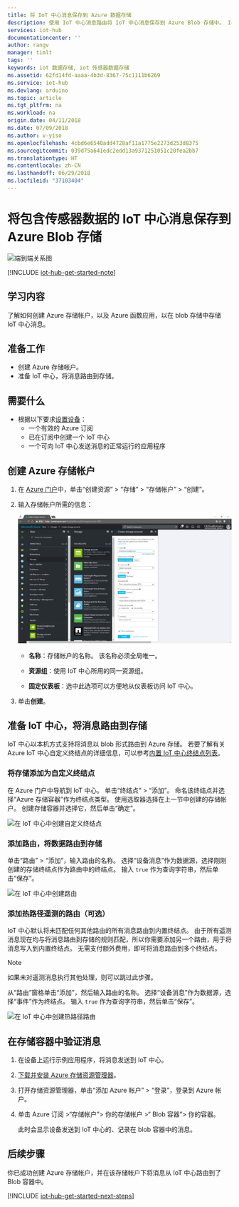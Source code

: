 ```yaml
---
title: 将 IoT 中心消息保存到 Azure 数据存储
description: 使用 IoT 中心消息路由将 IoT 中心消息保存到 Azure Blob 存储中。 IoT 中心消息包含 IoT 设备发送的传感器数据等信息。
services: iot-hub
documentationcenter: ''
author: rangv
manager: timlt
tags: ''
keywords: iot 数据存储, iot 传感器数据存储
ms.assetid: 62fd14fd-aaaa-4b3d-8367-75c1111b6269
ms.service: iot-hub
ms.devlang: arduino
ms.topic: article
ms.tgt_pltfrm: na
ms.workload: na
origin.date: 04/11/2018
ms.date: 07/09/2018
ms.author: v-yiso
ms.openlocfilehash: 4cbd6e6540add4728af11a1775e2273d253d8375
ms.sourcegitcommit: 039d75a641edc2edd13a9371251051c20fea2bb7
ms.translationtype: HT
ms.contentlocale: zh-CN
ms.lasthandoff: 06/29/2018
ms.locfileid: "37103404"
---
```

# <a name="save-iot-hub-messages-that-contain-sensor-data-to-your-azure-blob-storage"></a>将包含传感器数据的 IoT 中心消息保存到 Azure Blob 存储

![端到端关系图](media/iot-hub-store-data-in-azure-table-storage/1_route-to-storage.png)

[!INCLUDE [iot-hub-get-started-note](../../includes/iot-hub-get-started-note.md)]

## <a name="what-you-learn"></a>学习内容

了解如何创建 Azure 存储帐户，以及 Azure 函数应用，以在 blob 存储中存储 IoT 中心消息。

## <a name="what-you-do"></a>准备工作

- 创建 Azure 存储帐户。
- 准备 IoT 中心，将消息路由到存储。

## <a name="what-you-need"></a>需要什么

- 根据以下要求[设置设备](iot-hub-raspberry-pi-kit-node-get-started.md)：
  - 一个有效的 Azure 订阅
  - 已在订阅中创建一个 IoT 中心 
  - 一个可向 IoT 中心发送消息的正常运行的应用程序

## <a name="create-an-azure-storage-account"></a>创建 Azure 存储帐户

1. 在 [Azure 门户](https://portal.azure.cn/)中，单击“创建资源” > “存储” > “存储帐户” > “创建”。

2. 输入存储帐户所需的信息：

   ![在 Azure 门户中创建存储帐户](media\iot-hub-store-data-in-azure-table-storage\1_azure-portal-create-storage-account.png)

   * **名称**：存储帐户的名称。 该名称必须全局唯一。

   * **资源组**：使用 IoT 中心所用的同一资源组。

   * **固定仪表板**：选中此选项可以方便地从仪表板访问 IoT 中心。

3. 单击**创建**。

## <a name="prepare-your-iot-hub-to-route-messages-to-storage"></a>准备 IoT 中心，将消息路由到存储

IoT 中心以本机方式支持将消息以 blob 形式路由到 Azure 存储。 若要了解有关 Azure IoT 中心自定义终结点的详细信息，可以参考[内置 IoT 中心终结点列表](https://docs.microsoft.com/azure/iot-hub/iot-hub-devguide-endpoints#custom-endpoints)。

### <a name="add-storage-as-a-custom-endpoint"></a>将存储添加为自定义终结点

在 Azure 门户中导航到 IoT 中心。 单击“终结点” > “添加”。 命名该终结点并选择“Azure 存储容器”作为终结点类型。 使用选取器选择在上一节中创建的存储帐户。 创建存储容器并选择它，然后单击“确定”。

  ![在 IoT 中心中创建自定义终结点](media\iot-hub-store-data-in-azure-table-storage\2_custom-storage-endpoint.png)

### <a name="add-a-route-to-route-data-to-storage"></a>添加路由，将数据路由到存储

单击“路由” > “添加”，输入路由的名称。 选择“设备消息”作为数据源，选择刚刚创建的存储终结点作为路由中的终结点。 输入 `true` 作为查询字符串，然后单击“保存”。

  ![在 IoT 中心中创建路由](media\iot-hub-store-data-in-azure-table-storage\3_create-route.png)
  
### <a name="add-a-route-for-hot-path-telemetry-optional"></a>添加热路径遥测的路由（可选）

IoT 中心默认将未匹配任何其他路由的所有消息路由到内置终结点。 由于所有遥测消息现在均与将消息路由到存储的规则匹配，所以你需要添加另一个路由，用于将消息写入到内置终结点。 无需支付额外费用，即可将消息路由到多个终结点。

> [!NOTE]
> 如果未对遥测消息执行其他处理，则可以跳过此步骤。

从“路由”窗格单击“添加”，然后输入路由的名称。 选择“设备消息”作为数据源，选择“事件”作为终结点。 输入 `true` 作为查询字符串，然后单击“保存”。

  ![在 IoT 中心中创建热路径路由](media\iot-hub-store-data-in-azure-table-storage\4_hot-path-route.png)

## <a name="verify-your-message-in-your-storage-container"></a>在存储容器中验证消息

1. 在设备上运行示例应用程序，将消息发送到 IoT 中心。

2. [下载并安装 Azure 存储资源管理器](http://storageexplorer.com/)。

3. 打开存储资源管理器，单击“添加 Azure 帐户” > “登录”，登录到 Azure 帐户。

4. 单击 Azure 订阅 >“存储帐户”> 你的存储帐户 >“ Blob 容器”> 你的容器。

   此时会显示设备发送到 IoT 中心的、记录在 blob 容器中的消息。

## <a name="next-steps"></a>后续步骤

你已成功创建 Azure 存储帐户，并在该存储帐户下将消息从 IoT 中心路由到了 Blob 容器中。

[!INCLUDE [iot-hub-get-started-next-steps](../../includes/iot-hub-get-started-next-steps.md)]
